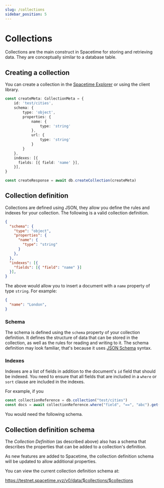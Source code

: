 ```yaml
---
slug: /collections
sidebar_position: 5
---
```


# Collections

Collections are the main construct in Spacetime for storing and retrieving data. They are conceptually similar to a database table.

## Creating a collection

You can create a collection in the [Spacetime Explorer](https://explorer.testnet.spacetime.xyz) or using the client library.

```ts
const createMeta: CollectionMeta = {
    id: 'test/cities',
    schema: {
        type: 'object',
        properties: {
            name: {
                type: 'string'
            },
            url: {
                type: 'string'
            }
        }
    },
    indexes: [{
      fields: [{ field: 'name' }],
    }],
}

const createResponse = await db.createCollection(createMeta)
```

## Collection definition

Collections are defined using JSON, they allow you define the rules and indexes for your collection. The following is a valid collection definition.

```json
{
  "schema": {
    "type": "object",
    "properties": {
      "name": {
        "type": "string"
      }
    },
  },
  "indexes": [{
    "fields": [{ "field": "name" }]
  }],
}
```

The above would allow you to insert a document with a `name` property of type `string`. For example:

```json
{
  "name": "London",
}
```


### Schema

The schema is defined using the `schema` property of your collection definition. It defines the structure of data that can be stored in the collection, as well as the rules for reading and writing to it. The schema definition may look familiar, that's because it uses [JSON Schema](https://json-schema.org/) syntax.


### Indexes

Indexes are a list of fields in addition to the document's `id` field that should be indexed. You need to ensure that all fields that are included in a `where` or `sort` clause are included in the indexes.

For example, if you

```ts
const collectionReference = db.collection("test/cities")
const docs = await collectionReference.where("field", "==", "abc").get()
```

You would need the following schema.

## Collection definition schema

The *Collection Definition* (as described above) also has a schema that describes the properties that can be added to a collection's definition.

As new features are added to Spacetime, the collection definition schema will be updated to allow additional properties. 

You can view the current collection definition schema at:

https://testnet.spacetime.xyz/v0/data/$collections/$collections